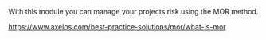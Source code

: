 With this module you can manage your projects risk using the MOR method.

<https://www.axelos.com/best-practice-solutions/mor/what-is-mor>
